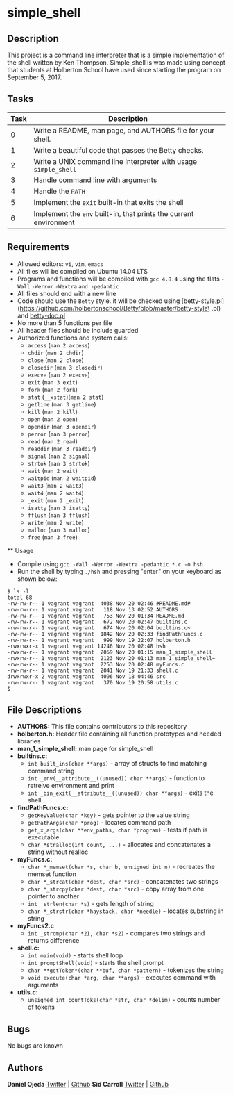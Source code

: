 # simple_shell

## Description
This project is a command line interpreter that is a simple implementation of the shell written by Ken Thompson. Simple_shell is was made using concept that students at Holberton School have used since starting the program on September 5, 2017.

## Tasks

Task | Description
---- | -----------
0    | Write a README, man page, and AUTHORS file for your shell.
1    | Write a beautiful code that passes the Betty checks.
2    | Write a UNIX command line interpreter with usage ```simple_shell```
3    | Handle command line with arguments
4    | Handle the ```PATH```
5    | Implement the ```exit``` built-in that exits the shell
6    | Implement the ```env``` built-in, that prints the current environment

## Requirements

* Allowed editors: ```vi```, ```vim```, ```emacs```
* All files will be compiled on Ubuntu 14.04 LTS
* Programs and functions will be compiled with ```gcc 4.8.4``` using the flats ```-Wall``` ```-Werror``` ```-Wextra``` ```and -pedantic```
* All files should end with a new line
* Code should use the ```Betty``` style. it will be checked using [betty-style.pl](https://github.com/holbertonschool/Betty/blob/master/betty-style\
.pl) and [betty-doc.pl](https://github.com/holbertonschool/Betty/blob/master/betty-doc.pl)
* No more than 5 functions per file
* All header files should be include guarded
* Authorized functions and system calls:
  * ```access``` (```man 2 access```)
  * ```chdir``` (```man 2 chdir```)
  * ```close``` (```man 2 close```)
  * ```closedir``` (```man 3 closedir```)
  * ```execve``` (```man 2 execve```)
  * ```exit``` (```man 3 exit```)
  * ```fork``` (```man 2 fork```)
  * ```stat``` (```__xstat```)(```man 2 stat```)
  * ```getline``` (```man 3 getline```)
  * ```kill``` (```man 2 kill```)
  * ```open``` (```man 2 open```)
  * ```opendir``` (```man 3 opendir```)
  * ```perror``` (```man 3 perror```)
  * ```read``` (```man 2 read```)
  * ```readdir``` (```man 3 readdir```)
  * ```signal``` (```man 2 signal```)
  * ```strtok``` (```man 3 strtok```)
  * ```wait``` (```man 2 wait```)
  * ```waitpid``` (```man 2 waitpid```)
  * ```wait3``` (```man 2 wait3```)
  * ```wait4``` (```man 2 wait4```)
  * ```_exit``` (```man 2 _exit```)
  * ```isatty``` (```man 3 isatty```)
  * ```fflush``` (```man 3 fflush```)
  * ```write``` (```man 2 write```)
  * ```malloc``` (```man 3 malloc```)
  * ```free``` (```man 3 free```)

** Usage

* Compile using ```gcc -Wall -Werror -Wextra -pedantic *.c -o hsh```
* Run the shell by typing ```./hsh``` and pressing "enter" on your keyboard as shown below:

```vagrant@vagrant-ubuntu-trusty-64:~/simple_shell$ ./hsh
$ ls -l
total 68
-rw-rw-r-- 1 vagrant vagrant  4038 Nov 20 02:46 #README.md#
-rw-rw-r-- 1 vagrant vagrant   118 Nov 13 02:52 AUTHORS
-rw-rw-r-- 1 vagrant vagrant   753 Nov 20 01:34 README.md
-rw-rw-r-- 1 vagrant vagrant   672 Nov 20 02:47 builtins.c
-rw-rw-r-- 1 vagrant vagrant   674 Nov 20 02:04 builtins.c~
-rw-rw-r-- 1 vagrant vagrant  1842 Nov 20 02:33 findPathFuncs.c
-rw-rw-r-- 1 vagrant vagrant   999 Nov 19 22:07 holberton.h
-rwxrwxr-x 1 vagrant vagrant 14246 Nov 20 02:48 hsh
-rwxrw-r-- 1 vagrant vagrant  2059 Nov 20 01:15 man_1_simple_shell
-rwxrw-r-- 1 vagrant vagrant  2123 Nov 20 01:13 man_1_simple_shell~
-rw-rw-r-- 1 vagrant vagrant  2253 Nov 20 02:48 myFuncs.c
-rw-rw-r-- 1 vagrant vagrant  2041 Nov 19 21:33 shell.c
drwxrwxr-x 2 vagrant vagrant  4096 Nov 18 04:46 src
-rw-rw-r-- 1 vagrant vagrant   370 Nov 19 20:58 utils.c
$
```

 
## File Descriptions

* **AUTHORS:** This file contains contributors to this repository
* **holberton.h:** Header file containing all function prototypes and needed libraries
* **man_1_simple_shell:** man page for simple_shell
* **builtins.c:**
  * ```int built_ins(char **args)``` - array of structs to find matching command string
  * ```int _env(__attribute__((unused)) char **args)``` - function to retreive environment and print
  * ```int _bin_exit(__attribute__((unused)) char **args)``` - exits the shell
* **findPathFuncs.c:**
  * ```getKeyValue(char *key)``` - gets pointer to the value string
  * ```getPathArgs(char *prog)``` - locates command path
  * ```get_x_args(char **env_paths, char *program)``` - tests if path is executable
  * ```char *stralloc(int count, ...)``` - allocates and concatenates a string without realloc
* **myFuncs.c:**
  * ```char *_memset(char *s, char b, unsigned int n)``` - recreates the memset function
  * ```char *_strcat(char *dest, char *src)``` - concatenates two strings
  * ```char *_strcpy(char *dest, char *src)``` - copy array from one pointer to another
  * ```int _strlen(char *s)``` - gets length of string
  * ```char *_strstr(char *haystack, char *needle)``` - locates substring in string
* **myFuncs2.c**
  * ```int _strcmp(char *21, char *s2)``` - compares two strings and returns difference
* **shell.c:**
  * ```int main(void)``` - starts shell loop
  * ```int promptShell(void)``` - starts the shell prompt
  * ```char **getToken*(char **buf, char *pattern)``` - tokenizes the string
  * ```void execute(char *arg, char **args)``` - executes command with arguments
* **utils.c:**
  * ```unsigned int countToks(char *str, char *delim)``` - counts number of tokens

## Bugs
No bugs are known

## Authors
**Daniel Ojeda** [Twitter](https://twitter.com/DanielC_Ojeda) | [Github](https://github.com/Danielo814)
**Sid Carroll** [Twitter](https://twitter.com/sidCarroll7) | [Github](https://github.com/squidcarroll)